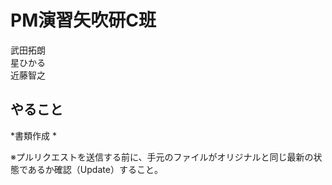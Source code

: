 ﻿# PM演習矢吹研C班

武田拓朗  
星ひかる  
近藤智之  


## やること

*書類作成
* 

※プルリクエストを送信する前に、手元のファイルがオリジナルと同じ最新の状態であるか確認（Update）すること。
